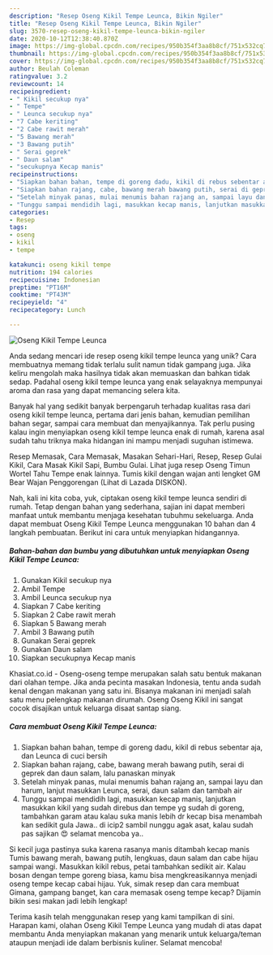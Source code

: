 ```yaml
---
description: "Resep Oseng Kikil Tempe Leunca, Bikin Ngiler"
title: "Resep Oseng Kikil Tempe Leunca, Bikin Ngiler"
slug: 3570-resep-oseng-kikil-tempe-leunca-bikin-ngiler
date: 2020-10-12T12:38:40.870Z
image: https://img-global.cpcdn.com/recipes/950b354f3aa8b8cf/751x532cq70/oseng-kikil-tempe-leunca-foto-resep-utama.jpg
thumbnail: https://img-global.cpcdn.com/recipes/950b354f3aa8b8cf/751x532cq70/oseng-kikil-tempe-leunca-foto-resep-utama.jpg
cover: https://img-global.cpcdn.com/recipes/950b354f3aa8b8cf/751x532cq70/oseng-kikil-tempe-leunca-foto-resep-utama.jpg
author: Beulah Coleman
ratingvalue: 3.2
reviewcount: 14
recipeingredient:
- " Kikil secukup nya"
- " Tempe"
- " Leunca secukup nya"
- "7 Cabe keriting"
- "2 Cabe rawit merah"
- "5 Bawang merah"
- "3 Bawang putih"
- " Serai geprek"
- " Daun salam"
- "secukupnya Kecap manis"
recipeinstructions:
- "Siapkan bahan bahan, tempe di goreng dadu, kikil di rebus sebentar aja, dan Leunca di cuci bersih"
- "Siapkan bahan rajang, cabe, bawang merah bawang putih, serai di geprek dan daun salam, lalu panaskan minyak"
- "Setelah minyak panas, mulai menumis bahan rajang an, sampai layu dan harum, lanjut masukkan Leunca, serai, daun salam dan tambah air"
- "Tunggu sampai mendidih lagi, masukkan kecap manis, lanjutkan masukkan kikil yang sudah direbus dan tempe yg sudah di goreng, tambahkan garam atau kalau suka manis lebih dr kecap bisa menambah kan sedikit gula Jawa.. di icip2 sambil nunggu agak asat, kalau sudah pas sajikan 😍 selamat mencoba ya.."
categories:
- Resep
tags:
- oseng
- kikil
- tempe

katakunci: oseng kikil tempe 
nutrition: 194 calories
recipecuisine: Indonesian
preptime: "PT16M"
cooktime: "PT43M"
recipeyield: "4"
recipecategory: Lunch

---
```



![Oseng Kikil Tempe Leunca](https://img-global.cpcdn.com/recipes/950b354f3aa8b8cf/751x532cq70/oseng-kikil-tempe-leunca-foto-resep-utama.jpg)

Anda sedang mencari ide resep oseng kikil tempe leunca yang unik? Cara membuatnya memang tidak terlalu sulit namun tidak gampang juga. Jika keliru mengolah maka hasilnya tidak akan memuaskan dan bahkan tidak sedap. Padahal oseng kikil tempe leunca yang enak selayaknya mempunyai aroma dan rasa yang dapat memancing selera kita.

Banyak hal yang sedikit banyak berpengaruh terhadap kualitas rasa dari oseng kikil tempe leunca, pertama dari jenis bahan, kemudian pemilihan bahan segar, sampai cara membuat dan menyajikannya. Tak perlu pusing kalau ingin menyiapkan oseng kikil tempe leunca enak di rumah, karena asal sudah tahu triknya maka hidangan ini mampu menjadi suguhan istimewa.

Resep Memasak, Cara Memasak, Masakan Sehari-Hari, Resep, Resep Gulai Kikil, Cara Masak Kikil Sapi, Bumbu Gulai. Lihat juga resep Oseng Timun Wortel Tahu Tempe enak lainnya. Tumis kikil dengan wajan anti lengket GM Bear Wajan Penggorengan (Lihat di Lazada DISKON).


Nah, kali ini kita coba, yuk, ciptakan oseng kikil tempe leunca sendiri di rumah. Tetap dengan bahan yang sederhana, sajian ini dapat memberi manfaat untuk membantu menjaga kesehatan tubuhmu sekeluarga. Anda dapat membuat Oseng Kikil Tempe Leunca menggunakan 10 bahan dan 4 langkah pembuatan. Berikut ini cara untuk menyiapkan hidangannya.

<!--inarticleads1-->

##### Bahan-bahan dan bumbu yang dibutuhkan untuk menyiapkan Oseng Kikil Tempe Leunca:

1. Gunakan  Kikil secukup nya
1. Ambil  Tempe
1. Ambil  Leunca secukup nya
1. Siapkan 7 Cabe keriting
1. Siapkan 2 Cabe rawit merah
1. Siapkan 5 Bawang merah
1. Ambil 3 Bawang putih
1. Gunakan  Serai geprek
1. Gunakan  Daun salam
1. Siapkan secukupnya Kecap manis


Khasiat.co.id - Oseng-oseng tempe merupakan salah satu bentuk makanan dari olahan tempe. Jika anda pecinta masakan Indonesia, tentu anda sudah kenal dengan makanan yang satu ini. Bisanya makanan ini menjadi salah satu menu pelengkap makanan dirumah. Oseng Oseng Kikil ini sangat cocok disajikan untuk keluarga disaat santap siang. 

<!--inarticleads2-->

##### Cara membuat Oseng Kikil Tempe Leunca:

1. Siapkan bahan bahan, tempe di goreng dadu, kikil di rebus sebentar aja, dan Leunca di cuci bersih
1. Siapkan bahan rajang, cabe, bawang merah bawang putih, serai di geprek dan daun salam, lalu panaskan minyak
1. Setelah minyak panas, mulai menumis bahan rajang an, sampai layu dan harum, lanjut masukkan Leunca, serai, daun salam dan tambah air
1. Tunggu sampai mendidih lagi, masukkan kecap manis, lanjutkan masukkan kikil yang sudah direbus dan tempe yg sudah di goreng, tambahkan garam atau kalau suka manis lebih dr kecap bisa menambah kan sedikit gula Jawa.. di icip2 sambil nunggu agak asat, kalau sudah pas sajikan 😍 selamat mencoba ya..


Si kecil juga pastinya suka karena rasanya manis ditambah kecap manis Tumis bawang merah, bawang putih, lengkuas, daun salam dan cabe hijau sampai wangi. Masukkan kikil rebus, petai tambahkan sedikit air. Kalau bosan dengan tempe goreng biasa, kamu bisa mengkreasikannya menjadi oseng tempe kecap cabai hijau. Yuk, simak resep dan cara membuat Gimana, gampang banget, kan cara memasak oseng tempe kecap? Dijamin bikin sesi makan jadi lebih lengkap! 

Terima kasih telah menggunakan resep yang kami tampilkan di sini. Harapan kami, olahan Oseng Kikil Tempe Leunca yang mudah di atas dapat membantu Anda menyiapkan makanan yang menarik untuk keluarga/teman ataupun menjadi ide dalam berbisnis kuliner. Selamat mencoba!
